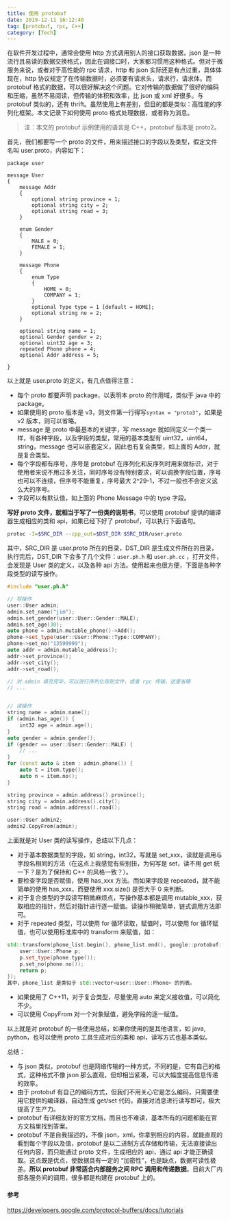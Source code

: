 ```yaml
---
title: 使用 protobuf 
date: 2019-12-11 16:12:40
tag: [protobuf, rpc, C++]
category: [Tech]
---
```


在软件开发过程中，通常会使用 http 方式调用别人的接口获取数据，json 是一种流行且易读的数据交换格式，因此在调接口时，大家都习惯用这种格式。但对于微服务来说，或者对于高性能的 rpc 请求，http 和 json 实际还是有点过重，具体体现在，http 协议规定了在传输数据时，必须要有请求头，请求行，请求体。而 protobuf 格式的数据，可以很好解决这个问题。它对传输的数据做了很好的编码和压缩，虽然不易阅读，但传输的体积和效率，比 json 或 xml 好很多。与 protobuf 类似的，还有 thrift。虽然使用上有差别，但目的都是类似：高性能的序列化框架。本文记录下如何使用 proto 格式处理数据，或者称为消息。

<!--more-->

> 注：本文的 protobuf 示例使用的语言是 C++，protobuf 版本是 proto2。

首先，我们都要写一个 proto 的文件，用来描述接口的字段以及类型，假定文件名叫 user.proto，内容如下：
```
package user

message User
{
	message Addr 
	{
		optional string province = 1;
		optional string city = 2;
		optional string road = 3;
	}

	enum Gender
	{
		MALE = 0;
		FEMALE = 1;
	}

	message Phone
	{
		enum Type
		{
			HOME = 0;
			COMPANY = 1;
		}
		optional Type type = 1 [default = HOME];
		optional string no = 2;
	}

	optional string name = 1;
	optional Gender gender = 2;
	optional uint32 age = 3;
	repeated Phone phone = 4;
	optional Addr address = 5;

}
```

以上就是 user.proto 的定义，有几点值得注意：
* 每个 proto 都要声明 package，以表明本 proto 的作用域，类似于 java 中的 package。
* 如果使用的 proto 版本是 v3，则文件第一行得写`syntax = "proto3"`，如果是 v2 版本，则可以省略。
* message 是 proto 中最基本的关键字，写 message 就如同定义一个类一样，有各种字段，以及字段的类型，常用的基本类型有 uint32，uint64，string，message 也可以嵌套定义，因此也有复合类型，如上面的 Addr，就是复合类型。
* 每个字段都有序号，序号是 protobuf 在序列化和反序列时用来做标识，对于使用者来说不用过多关注，同时序号没有特别要求，可以调换字段位置，序号也可以不连续，但序号不能重复，序号最大 2^29-1，不过一般也不会定义这么大的序号。
* 字段可以有默认值，如上面的 Phone Message 中的 type 字段。

**写好 proto 文件，就相当于写了一份类的说明书**，可以使用 protobuf 提供的编译器生成相应的类和 api，如果已经下好了 protobuf，可以执行下面语句。
```bash
protoc -I=$SRC_DIR --cpp_out=$DST_DIR $SRC_DIR/user.proto
```
其中，SRC_DIR 是 user.proto 所在的目录，DST_DIR 是生成文件所在的目录，执行完后，DST_DIR 下会多了几个文件：`user.ph.h` 和 `user.ph.cc` ，打开文件，会发现是 User 类的定义，以及各种 api 方法。使用起来也很方便，下面是各种字段类型的读写操作。

```C++
#include "user.ph.h"

// 写操作
user::User admin;
admin.set_name("jim");
admin.set_gender(user::User::Gender::MALE);
admin.set_age(30);
auto phone = admin.mutable_phone()->Add();
phone->set_type(user::User::Phone::Type::COMPANY);
phone->set_no("13599999");
auto addr = admin.mutable_address();
addr->set_province();
addr->set_city();
addr->set_road();

// 对 admin 填充完毕，可以进行序列化存到文件，或者 rpc 传输，这里省略
// ...


// 读操作
string name = admin.name();
if (admin.has_age()) {
	int32 age = admin.age();
}
auto gender = admin.gender();
if (gender == user::User::Gender::MALE) {
	// ...
}
for (const auto & item : admin.phone()) {
	auto t = item.type();
	auto n = item.no();
}

string province = admin.address().province();
string city = admin.address().city();
string road = admin.address().road();

user::User admin2;
admin2.CopyFrom(admin);

```

上面就是对 User 类的读写操作，总结以下几点：
* 对于基本数据类型的字段，如 string，int32，写就是 set_xxx，读就是调用与字段名相同的方法（在这点上我感觉有些别扭，为何写是 set，读不用 get 统一下？是为了保持和 C++ 的风格一致？）。
* 要检查字段是否赋值，使用 has_xxx 方法。而如果字段是 repeated，就不能简单的使用 has_xxx，而要使用 xxx.size() 是否大于 0 来判断。
* 对于复合类型的字段读写稍微麻烦点，写操作基本都是调用 mutable_xxx，获取相应的指针，然后对指针进行逐一赋值。读操作稍微简单，链式调用方法即可。
* 对于 repeated 类型，可以使用 for 循环读取，赋值时，可以使用 for 循环赋值，也可以使用标准库中的 transform 来赋值，如：
```C++
std::transform(phone_list.begin(), phone_list.end(), google::protobuf::RepeatedFieldBackInserter(admin.mutable_phone()), [](const auto & phone) { 
	user::User::Phone p;
	p.set_type(phone.type());
	p.set_no(phone.no());
	return p;
});
其中，phone_list 是类似于 std::vector<user::User::Phone> 的列表。
```
* 如果使用了 C++11，对于复合类型，尽量使用 auto 来定义接收值，可以简化不少。
* 可以使用 CopyFrom 对一个对象赋值，避免字段的逐一赋值。


以上就是对 protobuf 的一些使用总结，如果你使用的是其他语言，如 java, python，也可以使用 proto 工具生成对应的类和 api，读写方式也基本类似。

总结：
* 与 json 类似，protobuf 也是网络传输的一种方式，不同的是，它有自己的格式，这种格式不像 json 那么直观，但却相当紧凑，可以大幅度提高信息传递的效率。
* 由于 protobuf 有自己的编码方式，但我们不用关心它是怎么编码，只需要使用它提供的编译器，自动生成 get/set 代码，直接对消息进行读写即可，极大提高了生产力。
* protobuf 有详细友好的官方文档，而且也不难读，基本所有的问题都能在官方文档里找到答案。
* protobuf 不是自我描述的，不像 json，xml，你拿到相应的内容，就能直观的看到每个字段以及值，protobuf 是以二进制方式存储和传输，无法直接读出任何内容，而只能通过 proto 文件，生成相应的 api，通过 api 才能正确读取。这点既是优点，使数据具有一定的 “加密性”，也是缺点，数据可读性极差。**所以 protobuf 非常适合内部服务之间 RPC 调用和传递数据**。目前大厂内部各服务间的调用，很多都是构建在 protobuf 上的。


#### 参考
https://developers.google.com/protocol-buffers/docs/tutorials


